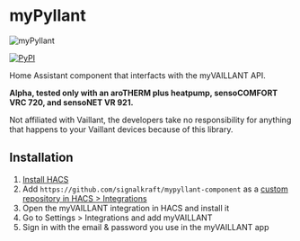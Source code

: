 # myPyllant

![myPyllant](https://raw.githubusercontent.com/signalkraft/myPyllant/main/logo.png)

[![PyPI](https://img.shields.io/pypi/v/myPyllant)](https://pypi.org/project/myPyllant/)

Home Assistant component that interfacts with the myVAILLANT API.

**Alpha, tested only with an aroTHERM plus heatpump, sensoCOMFORT VRC 720, and sensoNET VR 921.**

Not affiliated with Vaillant, the developers take no responsibility for anything that happens to your Vaillant devices because of this library.

## Installation
1. [Install HACS](https://hacs.xyz/docs/setup/download)
1. Add `https://github.com/signalkraft/mypyllant-component` as a [custom repository in HACS > Integrations](https://hacs.xyz/docs/faq/custom_repositories)
1. Open the myVAILLANT integration in HACS and install it
1. Go to Settings > Integrations and add myVAILLANT
1. Sign in with the email & password you use in the myVAILLANT app
